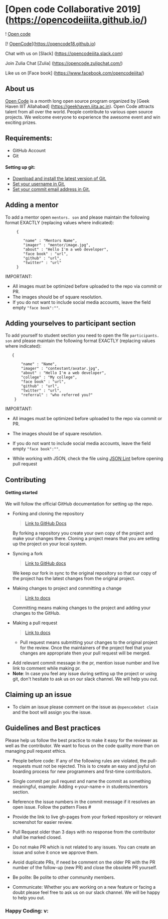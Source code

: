 # [Open code Collaborative 2019] (https://opencodeiiita.github.io/)

! [Open code](assets/imp/opencode-banner.jpg)

[! [OpenCode](https://img.shields.io/badge/Open-Code-ff6a00.svg?style=flat-square)](https://opencode18.github.io)

Chat with us on [Slack] (https://opencodeiiita.slack.com)

Join Zulia Chat [Zulia] (https://opencode.zulipchat.com/)

Like us on [Face book] (https://www.facebook.com/opencodeiiita/)

## About us

[Open Code](https://opencodeiiita.github.io/) is a month long open source program organized by [Geek Haven IIIT Allahabad] (https://geekhaven.iiita.ac.in). Open Code attracts talent from all over the world. People contribute to various open source projects. We welcome everyone to experience the awesome event and win exciting prizes.

## Requirements:

- GitHub Account
- Git

#### Setting up git:

- [Download and install the latest version of Git.](https://git-scm.com/downloads)
- [Set your username in Git.](https://help.github.com/articles/setting-your-username-in-git)
- [Set your commit email address in Git.](https://help.github.com/articles/setting-your-commit-email-address-in-git)

## Adding a mentor

To add a mentor open `mentors. son` and please maintain the following format EXACTLY (replacing values where indicated):
```
     {

        "name" : "Mentors Name",
        "imager" : "mentor/image.jpg",
        "about" : "Hello I'm a web developer",
        "face book" : "url",
        "github" : "url",
        "twitter" : "url"
     }
```

IMPORTANT:

- All images must be optimized before uploaded to the repo via commit or PR.
- The images should be of square resolution.
- If you do not want to include social media accounts, leave the field empty `"face book":""`.

## Adding yourselves to participant section

To add yourself to student section you need to open the file `participants. son` and please maintain the following format EXACTLY (replacing values where indicated):

 ```
    {

        "name" : "Name",
        "imager" : "contestant/avatar.jpg",
        "about" : "Hello I'm a web developer",
        "college" : "My college",
        "face book" : "url",
        "github" : "url",
        "twitter" : "url",
        "referral" : "who referred you?"
     }
```
IMPORTANT:

- All images must be optimized before uploaded to the repo via commit or PR.
- The images should be of square resolution.
- If you do not want to include social media accounts, leave the field empty `"face book":""`.

- While working with JSON, check the file using [JSON Lint](https://jsonlint.com/) before opening pull request

## Contributing

#### Getting started

We will follow the official GitHub documentation for setting up the repo.

- Forking and cloning the repository

  > [Link to GitHub Docs](https://help.github.com/articles/fork-a-repo/#step-2-create-a-local-clone-of-your-fork)

  By forking a repository you create your own copy of the project and make your changes there. Cloning a project means that you are setting up the project on your local system.

- Syncing a fork

  > [Link to GitHub docs](https://help.github.com/articles/syncing-a-fork/)

  We keep our fork in sync to the original repository so that our copy of the project has the latest changes from the original project.

- Making changes to project and committing a change

  > [Link to docs](https://dont-be-afraid-to-commit.readthedocs.io/en/latest/git/commandlinegit.html#commit-your-changes)

  Committing means making changes to the project and adding your changes to the GitHub.

- Making a pull request

  > [Link to docs](https://help.github.com/articles/about-pull-requests/)

  - Pull request means submitting your changes to the original project for the review. Once the maintainers of the project feel that your changes are appropriate then your pull request will be merged.

* Add relevant commit message in the pr, mention issue number and live link to comment while making pr.
* **Note**: In case you feel any issue during setting up the project or using git, don't hesitate to ask us on our slack channel. We will help you out.

## Claiming up an issue

- To claim an issue please comment on the issue as `@opencodebot claim` and the boot will assign you the issue.

## Guidelines and Best practices

Please help us follow the best practice to make it easy for the reviewer as well as the contributor. We want to focus on the code quality more than on managing pull request ethics.

- People before code: If any of the following rules are violated, the pull-requests must not be rejected. This is to create an easy and joyful on boarding process for new programmers and first-time contributors.

- Single commit per pull request and name the commit as something meaningful, example: Adding <-your-name-> in students/mentors section.

- Reference the issue numbers in the commit message if it resolves an open issue. Follow the pattern Fixes #<issue number> <commit message>

- Provide the link to live gh-pages from your forked repository or relevant screenshot for easier review.

- Pull Request older than 3 days with no response from the contributor shall be marked closed.

- Do not make PR which is not related to any issues. You can create an issue and solve it once we approve them.

- Avoid duplicate PRs, if need be comment on the older PR with the PR number of the follow-up (new PR) and close the obsolete PR yourself.

- Be polite: Be polite to other community members.

- Communicate: Whether you are working on a new feature or facing a doubt please feel free to ask us on our slack channel. We will be happy to help you out.

### Happy Coding: v:
